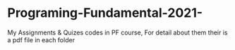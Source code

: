 # Programing-Fundamental-2021-
My Assignments & Quizes codes in PF course, For detail about them their is a pdf file in each folder  
